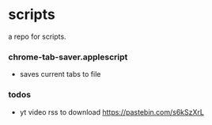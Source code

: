 # scripts

a repo for scripts. 

### chrome-tab-saver.applescript
- saves current tabs to file

### todos
- yt video rss to download
https://pastebin.com/s6kSzXrL
